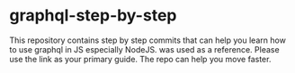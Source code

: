 # graphql-step-by-step
This repository contains step by step commits that can help you learn how to use graphql in JS especially NodeJS.
[](https://www.howtographql.com/graphql-js/0-introduction/) was used as a reference. Please use the link as your primary guide.
The repo can help you move faster.




